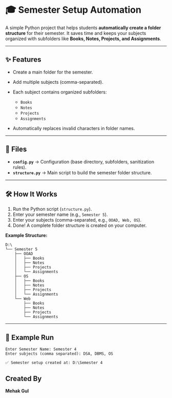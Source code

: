 # 🎓 Semester Setup Automation

A simple Python project that helps students **automatically create a folder structure** for their semester.
It saves time and keeps your subjects organized with subfolders like **Books, Notes, Projects, and Assignments**.

---

## ✨ Features

* Create a main folder for the semester.
* Add multiple subjects (comma-separated).
* Each subject contains organized subfolders:

  * `Books`
  * `Notes`
  * `Projects`
  * `Assignments`
* Automatically replaces invalid characters in folder names.

---

## 📂 Files

* **`config.py`** → Configuration (base directory, subfolders, sanitization rules).
* **`structure.py`** → Main script to build the semester folder structure.

---

## 🛠️ How It Works

1. Run the Python script (`structure.py`).
2. Enter your semester name (e.g., `Semester 5`).
3. Enter your subjects (comma-separated, e.g., `OOAD, Web, OS`).
4. Done! A complete folder structure is created on your computer.

**Example Structure:**

```
D:\
└── Semester 5
    ├── OOAD
    │   ├── Books
    │   ├── Notes
    │   ├── Projects
    │   └── Assignments
    ├── OS
    │   ├── Books
    │   ├── Notes
    │   ├── Projects
    │   └── Assignments
    └── Web
        ├── Books
        ├── Notes
        ├── Projects
        └── Assignments
```

---

## 📌 Example Run

```
Enter Semester Name: Semester 4
Enter subjects (comma separated): DSA, DBMS, OS

✅ Semester setup created at: D:\Semester 4
```

## Created By 

**Mehak Gul**

